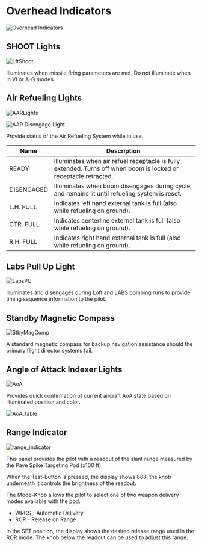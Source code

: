 # Overhead Indicators

![Overhead Indicators](../../img/pilot_overhead_indicators.png)

## SHOOT Lights

![LftShoot](../../img/pilot_shoot_light.png)

Illuminates when missile firing parameters are met. Do not illuminate when in VI
or A-G modes.

## Air Refueling Lights

![AARLights](../../img/pilot_aar_lights_left.png)

![AAR Disengage Light](../../img/pilot_aar_lights_right.png)

Provide status of the Air Refueling System while in use.

| Name       | Description                                                                                                      |
| ---------- | ---------------------------------------------------------------------------------------------------------------- |
| READY      | Illuminates when air refuel receptacle is fully extended. Turns off when boom is locked or receptacle retracted. |
| DISENGAGED | Illuminates when boom disengages during cycle, and remains lit until refueling system is reset.                  |
| L.H. FULL  | Indicates left hand external tank is full (also while refueling on ground).                                      |
| CTR. FULL  | Indicates centerline external tank is full (also while refueling on ground).                                     |
| R.H. FULL  | Indicates right hand external tank is full (also while refueling on ground).                                     |

## Labs Pull Up Light

![LabsPU](../../img/LabsPU.png)

Illuminates and disengages during Loft and LABS bombing runs to provide timing
sequence information to the pilot.

## Standby Magnetic Compass

![StbyMagComp](../../img/StbyMagComp.png)

A standard magnetic compass for backup navigation assistance should the primary
flight director systems fail.

## Angle of Attack Indexer Lights

![AoA](../../img/AoA.png)

Provides quick confirmation of current aircraft AoA state based on illuminated
position and color.

![AoA_table](../../img/AoA_table.PNG)

## Range Indicator

![range_indicator](../../img/range_indicator.png)

This panel provides the pilot with a readout of the slant range measured by the
Pave Spike Targeting Pod (x100 ft).

When the Test-Button is pressed, the display shows 888, the knob underneath it
controls the brightness of the readout.

The Mode-Knob allows the pilot to select one of two weapon delivery modes
available with the pod:

- WRCS - Automatic Delivery
- ROR - Release on Range

In the SET position, the display shows the desired release range used in the ROR
mode. The knob below the readout can be used to adjust this range.
